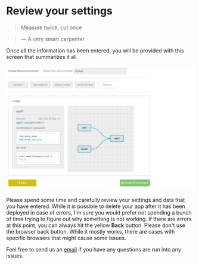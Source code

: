# Review your settings

> Measure twice, cut once

> — A very smart carpenter

Once all the information has been entered, you will be provided with this screen that summarizes it all.

![Summary Screen](../pics/30.review.png)

Please spend some time and carefully review your settings and data that you have entered. While it is possible to delete your app after it has been deployed in case of errors, I'm sure you would prefer not spending a bunch of time trying to figure out why something is not working. If there are errors at this point, you can always hit the yellow **Back** button. Please don't use the browser back button. While it mostly works, there are cases with specific browsers that might cause some issues.

Feel free to send us an [email](mailto:support@catalyze.io) if you have any questions are run into any issues.
